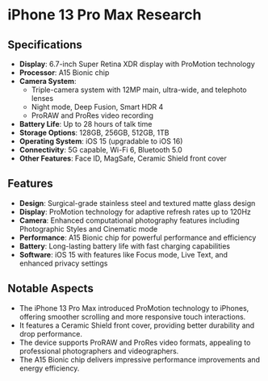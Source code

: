 # iPhone 13 Pro Max Research

## Specifications
- **Display**: 6.7-inch Super Retina XDR display with ProMotion technology
- **Processor**: A15 Bionic chip
- **Camera System**: 
  - Triple-camera system with 12MP main, ultra-wide, and telephoto lenses
  - Night mode, Deep Fusion, Smart HDR 4
  - ProRAW and ProRes video recording
- **Battery Life**: Up to 28 hours of talk time
- **Storage Options**: 128GB, 256GB, 512GB, 1TB
- **Operating System**: iOS 15 (upgradable to iOS 16)
- **Connectivity**: 5G capable, Wi-Fi 6, Bluetooth 5.0
- **Other Features**: Face ID, MagSafe, Ceramic Shield front cover

## Features
- **Design**: Surgical-grade stainless steel and textured matte glass design
- **Display**: ProMotion technology for adaptive refresh rates up to 120Hz
- **Camera**: Enhanced computational photography features including Photographic Styles and Cinematic mode
- **Performance**: A15 Bionic chip for powerful performance and efficiency
- **Battery**: Long-lasting battery life with fast charging capabilities
- **Software**: iOS 15 with features like Focus mode, Live Text, and enhanced privacy settings

## Notable Aspects
- The iPhone 13 Pro Max introduced ProMotion technology to iPhones, offering smoother scrolling and more responsive touch interactions.
- It features a Ceramic Shield front cover, providing better durability and drop performance.
- The device supports ProRAW and ProRes video formats, appealing to professional photographers and videographers.
- The A15 Bionic chip delivers impressive performance improvements and energy efficiency.